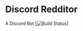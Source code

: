 # Discord Redditor
A Discord Bot
[![Build Status](https://travis-ci.com/Saniee/Discord-Redditor.svg?branch=master)]
